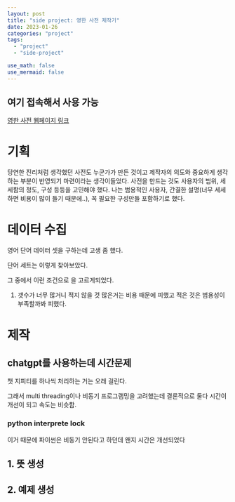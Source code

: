 ```yaml
---
layout: post
title: "side project: 영한 사전 제작기"
date: 2023-01-26
categories: "project"
tags:
  - "project"
  - "side-project"

use_math: false
use_mermaid: false
---
```


## 여기 접속해서 사용 가능

[영한 사전 웹페이지 링크](https://dictionary-interface-react.pages.dev/)

# 기획

당연한 진리처럼 생각했던 사전도 누군가가 만든 것이고 제작자의 의도와 중요하게 생각하는 부분이 반영되기 마련이라는 생각이들었다.
사전을 만드는 것도 사용자의 범위, 세세함의 정도, 구성 등등을 고민해야 했다.
나는 범용적인 사용자, 간결한 설명(너무 세세하면 비용이 많이 들기 때문에..), 꼭 필요한 구성만들 포함하기로 했다.

# 데이터 수집

영어 단어 데이터 셋을 구하는데 고생 좀 했다.

단어 세트는 이렇게 찾아보았다.

그 중에서 이런 조건으로 을 고르게되었다.

1. 갯수가 너무 많거니 적지 않을 것
   많은거는 비용 때문에 피했고 적은 것은 범용성이 부족할까봐 피했다.

# 제작

## chatgpt를 사용하는데 시간문제

챗 지피티를 하나씩 처리하는 거는 오래 걸린다.

그래서 multi threading이나 비동기 프로그램밍을 고려했는데
결론적으로 둘다 시간이 개선이 되고 속도는 비슷함.

### python interprete lock

이거 때문에 파이썬은 비동기 안된다고 하던데 왠지 시간은 개선되었다

## 1. 뜻 생성

## 2. 예제 생성

